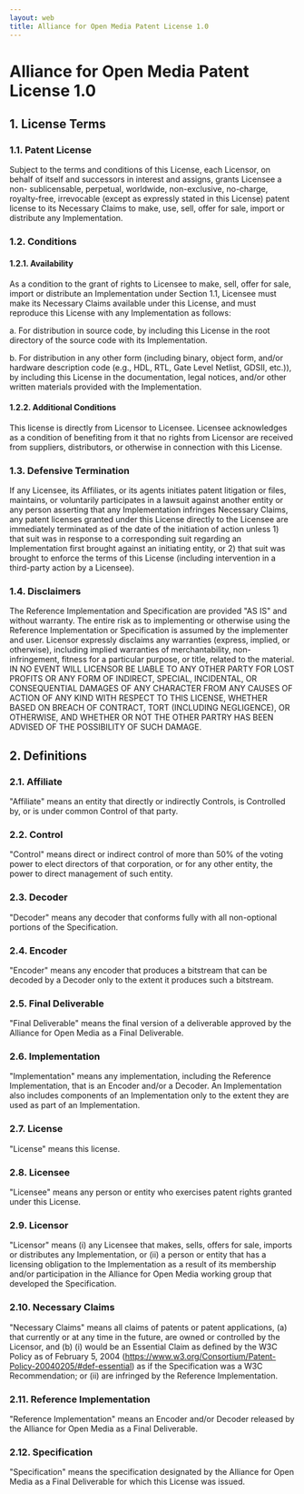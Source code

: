 ```yaml
---
layout: web
title: Alliance for Open Media Patent License 1.0
---
```


# Alliance for Open Media Patent License 1.0

## 1. License Terms

### 1.1. Patent License

Subject to the terms and conditions of this License, each Licensor, on behalf
of itself and successors in interest and assigns, grants Licensee a non-
sublicensable, perpetual, worldwide, non-exclusive, no-charge, royalty-free,
irrevocable (except as expressly stated in this License) patent license to its
Necessary Claims to make, use, sell, offer for sale, import or distribute any
Implementation.

### 1.2. Conditions

#### 1.2.1. Availability

As a condition to the grant of rights to Licensee to make, sell, offer for
sale, import or distribute an Implementation under Section 1.1, Licensee must
make its Necessary Claims available under this License, and must reproduce
this License with any Implementation as follows:

  a. For distribution in source code, by including this License in the root
     directory of the source code with its Implementation.

  b. For distribution in any other form (including binary, object form, and/or
     hardware description code (e.g., HDL, RTL, Gate Level Netlist, GDSII,
     etc.)), by including this License in the documentation, legal notices,
     and/or other written materials provided with the Implementation.

#### 1.2.2. Additional Conditions

This license is directly from Licensor to Licensee. Licensee acknowledges as a
condition of benefiting from it that no rights from Licensor are received from
suppliers, distributors, or otherwise in connection with this License.

### 1.3. Defensive Termination

If any Licensee, its Affiliates, or its agents initiates patent litigation or
files, maintains, or voluntarily participates in a lawsuit against another
entity or any person asserting that any Implementation infringes Necessary
Claims, any patent licenses granted under this License directly to the
Licensee are immediately terminated as of the date of the initiation of action
unless 1) that suit was in response to a corresponding suit regarding an
Implementation first brought against an initiating entity, or 2) that suit was
brought to enforce the terms of this License (including intervention in a
third-party action by a Licensee).

### 1.4. Disclaimers

The Reference Implementation and Specification are provided "AS IS" and
without warranty. The entire risk as to implementing or otherwise using the
Reference Implementation or Specification is assumed by the implementer and
user. Licensor expressly disclaims any warranties (express, implied, or
otherwise), including implied warranties of merchantability, non-infringement,
fitness for a particular purpose, or title, related to the material. IN NO
EVENT WILL LICENSOR BE LIABLE TO ANY OTHER PARTY FOR LOST PROFITS OR ANY FORM
OF INDIRECT, SPECIAL, INCIDENTAL, OR CONSEQUENTIAL DAMAGES OF ANY CHARACTER
FROM ANY CAUSES OF ACTION OF ANY KIND WITH RESPECT TO THIS LICENSE, WHETHER
BASED ON BREACH OF CONTRACT, TORT (INCLUDING NEGLIGENCE), OR OTHERWISE, AND
WHETHER OR NOT THE OTHER PARTRY HAS BEEN ADVISED OF THE POSSIBILITY OF SUCH
DAMAGE.

## 2. Definitions

### 2.1. Affiliate

"Affiliate" means an entity that directly or indirectly Controls, is Controlled
by, or is under common Control of that party.

### 2.2. Control

"Control" means direct or indirect control of more than 50% of the voting power
to elect directors of that corporation, or for any other entity, the power to
direct management of such entity.

### 2.3. Decoder

"Decoder" means any decoder that conforms fully with all non-optional portions
of the Specification.

### 2.4. Encoder

"Encoder" means any encoder that produces a bitstream that can be decoded by a
Decoder only to the extent it produces such a bitstream.

### 2.5. Final Deliverable

"Final Deliverable" means the final version of a deliverable approved by the
Alliance for Open Media as a Final Deliverable.

### 2.6. Implementation

"Implementation" means any implementation, including the Reference
Implementation, that is an Encoder and/or a Decoder. An Implementation also
includes components of an Implementation only to the extent they are used as
part of an Implementation.

### 2.7. License

"License" means this license.

### 2.8. Licensee

"Licensee" means any person or entity who exercises patent rights granted under
this License.

### 2.9. Licensor

"Licensor" means (i) any Licensee that makes, sells, offers for sale, imports or
distributes any Implementation, or (ii) a person or entity that has a licensing
obligation to the Implementation as a result of its membership and/or
participation in the Alliance for Open Media working group that developed the
Specification.

### 2.10. Necessary Claims

"Necessary Claims" means all claims of patents or patent applications, (a) that
currently or at any time in the future, are owned or controlled by the Licensor,
and (b) (i) would be an Essential Claim as defined by the W3C Policy as of
February 5, 2004
(<https://www.w3.org/Consortium/Patent-Policy-20040205/#def-essential>) as if
the Specification was a W3C Recommendation; or (ii) are infringed by the
Reference Implementation.

### 2.11. Reference Implementation

"Reference Implementation" means an Encoder and/or Decoder released by the
Alliance for Open Media as a Final Deliverable.

### 2.12. Specification

"Specification" means the specification designated by the Alliance for Open
Media as a Final Deliverable for which this License was issued.
